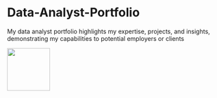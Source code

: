 # Data-Analyst-Portfolio
My data analyst portfolio highlights my expertise, projects, and insights, demonstrating my capabilities to potential employers or clients

[<img src="https://www.kaggle.com/static/images/site-logo.png" width="100"/>](https://www.kaggle.com/JJDataAnalyst-viz)
